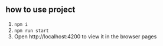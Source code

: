 ## how to use project

1. `npm i`
2. `npm run start`
3. Open http://localhost:4200 to view it in the browser pages
